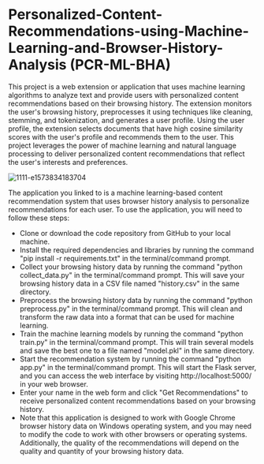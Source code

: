 # Personalized-Content-Recommendations-using-Machine-Learning-and-Browser-History-Analysis (PCR-ML-BHA)
This project is a web extension or application that uses machine learning algorithms to analyze text and provide users with personalized content recommendations based on their browsing history. The extension monitors the user's browsing history, preprocesses it using techniques like cleaning, stemming, and tokenization, and generates a user profile. Using the user profile, the extension selects documents that have high cosine similarity scores with the user's profile and recommends them to the user. This project leverages the power of machine learning and natural language processing to deliver personalized content recommendations that reflect the user's interests and preferences.

![1111-e1573834183704](https://user-images.githubusercontent.com/68110223/219851008-f6981755-8fa3-48c0-bc59-d415dc4da65c.jpg)

The application you linked to is a machine learning-based content recommendation system that uses browser history analysis to personalize recommendations for each user. To use the application, you will need to follow these steps:

- Clone or download the code repository from GitHub to your local machine.
- Install the required dependencies and libraries by running the command "pip install -r requirements.txt" in the terminal/command prompt.
- Collect your browsing history data by running the command "python collect_data.py" in the terminal/command prompt. This will save your browsing history data in a CSV file named "history.csv" in the same directory.
- Preprocess the browsing history data by running the command "python preprocess.py" in the terminal/command prompt. This will clean and transform the raw data into a format that can be used for machine learning.
- Train the machine learning models by running the command "python train.py" in the terminal/command prompt. This will train several models and save the best one to a file named "model.pkl" in the same directory.
- Start the recommendation system by running the command "python app.py" in the terminal/command prompt. This will start the Flask server, and you can access the web interface by visiting http://localhost:5000/ in your web browser.
- Enter your name in the web form and click "Get Recommendations" to receive personalized content recommendations based on your browsing history.
- Note that this application is designed to work with Google Chrome browser history data on Windows operating system, and you may need to modify the code to work with other browsers or operating systems. Additionally, the quality of the recommendations will depend on the quality and quantity of your browsing history data.




